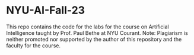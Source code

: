 # NYU-AI-Fall-23
This repo contains the code for the labs for the course on Artificial Intelligence taught by Prof. Paul Bethe at NYU Courant. 
Note: Plagiarism is neither promoted nor supported by the author of this repository and the faculty for the course. 
